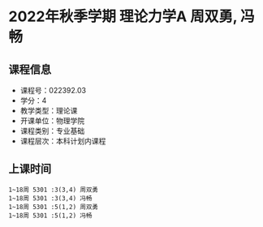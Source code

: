 # 2022年秋季学期 理论力学A 周双勇, 冯畅






## 课程信息

- 课程号：022392.03
- 学分：4
- 教学类型：理论课
- 开课单位：物理学院
- 课程类别：专业基础
- 课程层次：本科计划内课程

## 上课时间

```
1~18周 5301 :3(3,4) 周双勇
1~18周 5301 :3(3,4) 冯畅
1~18周 5301 :5(1,2) 周双勇
1~18周 5301 :5(1,2) 冯畅
```

